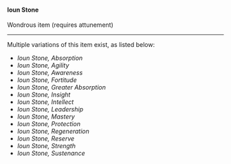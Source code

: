 #### Ioun Stone

Wondrous item (requires attunement)

---

Multiple variations of this item exist, as listed below:

- *Ioun Stone, Absorption*
- *Ioun Stone, Agility*
- *Ioun Stone, Awareness*
- *Ioun Stone, Fortitude*
- *Ioun Stone, Greater Absorption*
- *Ioun Stone, Insight*
- *Ioun Stone, Intellect*
- *Ioun Stone, Leadership*
- *Ioun Stone, Mastery*
- *Ioun Stone, Protection*
- *Ioun Stone, Regeneration*
- *Ioun Stone, Reserve*
- *Ioun Stone, Strength*
- *Ioun Stone, Sustenance*